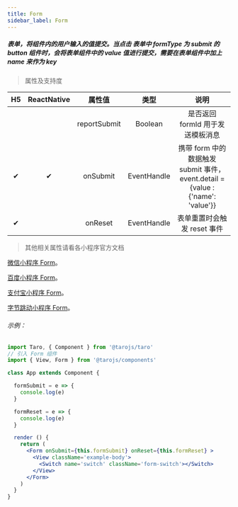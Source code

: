 ```yaml
---
title: Form
sidebar_label: Form
---
```


##### 表单，将组件内的用户输入的值提交。当点击 表单中 formType 为 submit 的 button 组件时，会将表单组件中的 value 值进行提交，需要在表单组件中加上 name 来作为 key

> 属性及支持度

| H5 | ReactNative | 属性值 | 类型 | 说明 |
| :-: | :-: | :-: |:-: | :-: |
|  |  | reportSubmit | Boolean | 是否返回 formId 用于发送模板消息 |
| ✔ | ✔ | onSubmit | EventHandle | 携带 form 中的数据触发 submit 事件，event.detail = {value : {'name': 'value'}} |
| ✔ |  | onReset | EventHandle | 表单重置时会触发 reset 事件 |

>其他相关属性请看各小程序官方文档

[微信小程序 Form](https://developers.weixin.qq.com/miniprogram/dev/component/form.html)。

[百度小程序 Form](https://smartprogram.baidu.com/docs/develop/component/formlist/#form)。

[支付宝小程序 Form](https://docs.alipay.com/mini/component/form)。

[字节跳动小程序 Form](https://developer.toutiao.com/docs/comp/form.html)。


###### 示例：
```jsx
import Taro, { Component } from '@tarojs/taro'
// 引入 Form 组件
import { View, Form } from '@tarojs/components'

class App extends Component {

  formSubmit = e => {
    console.log(e)
  }

  formReset = e => {
    console.log(e)
  }

  render () {
    return (
      <Form onSubmit={this.formSubmit} onReset={this.formReset} >
        <View className='example-body'>
          <Switch name='switch' className='form-switch'></Switch>
        </View>
      </Form>
    )
  }
}
```
